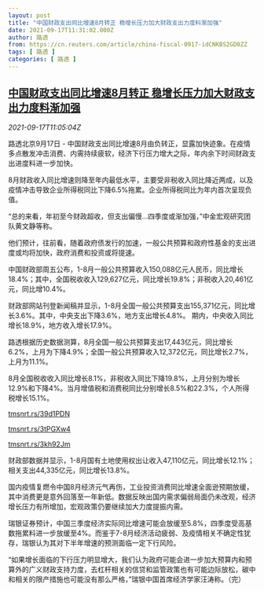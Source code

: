 ```yaml
---
layout: post
title: "中国财政支出同比增速8月转正 稳增长压力加大财政支出力度料渐加强"
date: 2021-09-17T11:31:02.000Z
author: 路透
from: https://cn.reuters.com/article/china-fiscal-0917-idCNKBS2GD0ZZ
tags: [ 路透 ]
categories: [ 路透 ]
---
```

<!--1631878262000-->
[中国财政支出同比增速8月转正 稳增长压力加大财政支出力度料渐加强](https://cn.reuters.com/article/china-fiscal-0917-idCNKBS2GD0ZZ)
------

<div>
<div><i>2021-09-17T11:05:04Z</i></div><p>路透北京9月17日 - 中国财政支出同比增速8月由负转正，显露加快迹象。在疫情多点散发冲击消费、内需持续疲软，经济下行压力增大之际，年内余下时间财政支出进度料进一步加快。</p><p>8月财政收入同比增速则降至年内最低水平，主要受非税收入同比降近两成，以及疫情冲击导致企业所得税同比下降6.5%拖累。企业所得税同比为年内首次呈现负值。</p><p>“总的来看，年初至今财政超收，但支出偏慢...四季度或渐加强，”中金宏观研究团队黄文静等称。</p><p>他们预计，往前看，随着政府债发行的加速，一般公共预算和政府性基金的支出进度或均将加快，政府消费和投资或将提速。</p><p>中国财政部周五公布，1-8月一般公共预算收入150,088亿元人民币，同比增长18.4%；其中，全国税收收入129,627亿元，同比增长19.8%；非税收入20,461亿元，同比增10.4%。</p><p>财政部网站刊登新闻稿并显示，1-8月全国一般公共预算支出155,371亿元，同比增长3.6%。其中，中央支出下降3.6%，地方支出增长4.8%。 期内，中央收入同比增长18.9%，地方收入增长17.9%。</p><p>路透根据历史数据测算，8月全国一般公共预算支出17,443亿元，同比增长6.2%，上月为下降4.9%；全国一般公共预算收入12,372亿元，同比增长2.7%，上月为11.1%。</p><p>8月全国税收收入同比增长8.1%，非税收入同比下降19.8%，上月分别为增长12.9%和下降4%。当月增值税和消费税同比分别增长8.5%和22.3%，个人所得税增长15.1%。</p><p><a href="https://tmsnrt.rs/39d1PDN">tmsnrt.rs/39d1PDN</a></p><p><a href="https://tmsnrt.rs/3tPGXw4">tmsnrt.rs/3tPGXw4</a></p><p><a href="https://tmsnrt.rs/3kh92Jm">tmsnrt.rs/3kh92Jm</a></p><p>财政部数据并显示，1-8月国有土地使用权出让收入47,110亿元，同比增长12.1%；相关支出44,335亿元，同比增长13.8%。</p><p>国内疫情复燃令中国8月经济元气再伤，工业投资消费同比增速全面逊预期放缓，其中消费更是意外回落至一年新低。数据反映出国内需求偏弱局面仍未改观，经济增长压力有所增加，宏观政策仍要继续加大力度提振内需。</p><p>瑞银证券预计，中国三季度经济实际同比增速可能会放缓至5.8%，四季度受高基数拖累料进一步放缓至4%。而鉴于7-8月经济活动疲弱、及疫情相关不确定性犹存，瑞银认为其对下半年增速的预测面临一定下行风险。</p><p>“如果增长面临的下行压力明显增大，我们认为政府可能会进一步加大预算内和预算外的广义财政支持力度，去杠杆相关的信贷和监管政策也有可能边际放松，碳中和相关的限产措施也可能没有那么严格，”瑞银中国首席经济学家汪涛称。（完）</p>
</div>

